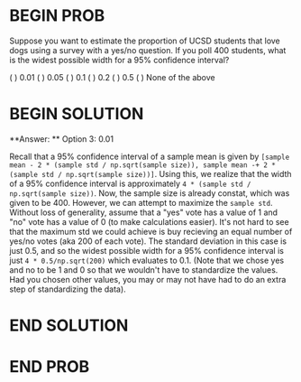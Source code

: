 # BEGIN PROB
Suppose you want to estimate the proportion of UCSD students that love
dogs using a survey with a yes/no question. If you poll 400 students,
what is the widest possible width for a 95% confidence interval?

( ) 0.01
( ) 0.05
( ) 0.1
( ) 0.2
( ) 0.5
( ) None of the above

# BEGIN SOLUTION
**Answer: ** Option 3: 0.01

Recall that a 95% confidence interval of a sample mean is given by `[sample mean - 2 * (sample std / np.sqrt(sample size)), sample mean -+ 2 * (sample std / np.sqrt(sample size))]`. Using this, we realize that the width of a 95% confidence interval is approximately `4 * (sample std / np.sqrt(sample size))`. Now, the sample size is already constat, which was given to be 400. However, we can attempt to maximize the `sample std`. Without loss of generality, assume that a "yes" vote has a value of 1 and "no" vote has a value of 0 (to make calculations easier). It's not hard to see that the maximum std we could achieve is buy recieving an equal number of yes/no votes (aka 200 of each vote). The standard deviation in this case is just 0.5, and so the widest possible width for a 95% confidence interval is just `4 * 0.5/np.sqrt(200)` which evaluates to 0.1. (Note that we chose yes and no to be 1 and 0 so that we wouldn't have to standardize the values. Had you chosen other values, you may or may not have had to do an extra step of standardizing the data).

# END SOLUTION

# END PROB
